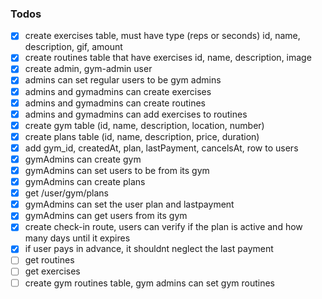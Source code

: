 ### Todos
- [x] create exercises table, must have type (reps or seconds) id, name, description, gif, amount
- [x] create routines table that have exercises id, name, description, image
- [x] create admin, gym-admin user
- [x] admins can set regular users to be gym admins
- [x] admins and gymadmins can create exercises 
- [x] admins and gymadmins can create routines 
- [x] admins and gymadmins can add exercises to routines
- [x] create gym table (id, name, description, location, number)
- [x] create plans table (id, name, description, price, duration)
- [x] add gym_id, createdAt, plan, lastPayment, cancelsAt, row to users
- [x] gymAdmins can create gym 
- [x] gymAdmins can set users to be from its gym 
- [x] gymAdmins can create plans  
- [x] get /user/gym/plans 
- [x] gymAdmins can set the user plan and lastpayment
- [x] gymAdmins can get users from its gym
- [x] create check-in route, users can verify if the plan is active and how many days until it expires
- [x] if user pays in advance, it shouldnt neglect the last payment
- [ ] get routines 
- [ ] get exercises
- [ ] create gym routines table, gym admins can set gym routines